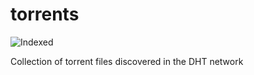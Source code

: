 torrents 
========
![Indexed](https://img.shields.io/badge/indexed-23767-blue)

Collection of torrent files discovered in the DHT network
